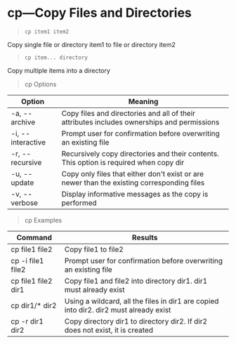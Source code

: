 # cp—Copy Files and Directories

> `cp item1 item2`

Copy single file or directory item1 to file or directory item2

> `cp item... directory`

Copy multiple items into a directory

> cp Options

| Option            | Meaning                                                                                    |
|-------------------|--------------------------------------------------------------------------------------------|
| -a, --archive     | Copy files and directories and all of their attributes includes ownerships and permissions |
| -i, --interactive | Prompt user for confirmation before overwriting an existing file                           |
| -r, --recursive   | Recursively copy directories and their contents. This option is required when copy dir     |
| -u, --update      | Copy only files that either don't exist or are newer than the existing corresponding files |
| -v, --verbose     | Display informative messages as the copy is performed                                      |

> cp Examples

| Command             | Results                                                                               |
|---------------------|---------------------------------------------------------------------------------------|
| cp file1 file2      | Copy file1 to file2                                                                   |
| cp -i file1 file2   | Prompt user for confirmation before overwriting an existing file                      |
| cp file1 file2 dir1 | Copy file1 and file2 into directory dir1. dir1 must already exist                     |
| cp dir1/* dir2      | Using a wildcard, all the files in dir1 are copied into dir2. dir2 must already exist |
| cp -r dir1 dir2     | Copy directory dir1 to directory dir2. If dir2 does not exist, it is created          |
